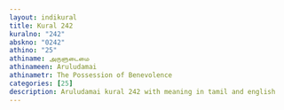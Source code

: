 ```yaml
---
layout: indikural
title: Kural 242
kuralno: "242"
abskno: "0242"
athino: "25"
athiname: அருளுடைமை
athinameen: Aruludamai
athinametr: The Possession of Benevolence
categories: [25]
description: Aruludamai kural 242 with meaning in tamil and english 
---
```


